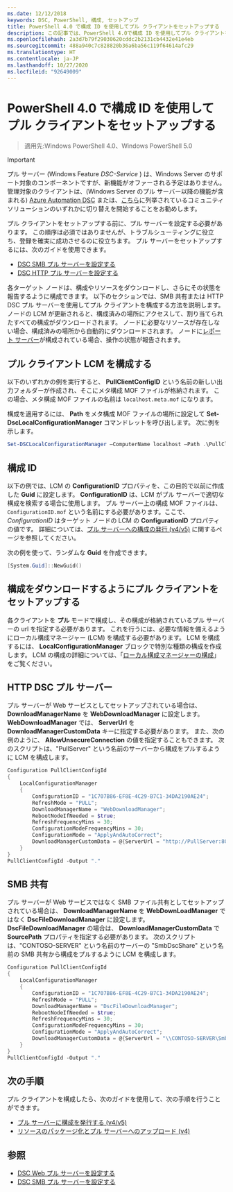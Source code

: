 ```yaml
---
ms.date: 12/12/2018
keywords: DSC, PowerShell, 構成, セットアップ
title: PowerShell 4.0 で構成 ID を使用してプル クライアントをセットアップする
description: この記事では、PowerShell 4.0で構成 ID を使用してプル クライアントをセットアップする方法について説明します
ms.openlocfilehash: 2a3d7b79f29030620cddc2b2131cb4432e41e4eb
ms.sourcegitcommit: 488a940c7c828820b36a6ba56c119f64614afc29
ms.translationtype: HT
ms.contentlocale: ja-JP
ms.lasthandoff: 10/27/2020
ms.locfileid: "92649009"
---
```

# <a name="set-up-a-pull-client-using-configuration-ids-in-powershell-40"></a>PowerShell 4.0 で構成 ID を使用してプル クライアントをセットアップする

>適用先:Windows PowerShell 4.0、Windows PowerShell 5.0

> [!IMPORTANT]
> プル サーバー (Windows Feature *DSC-Service* ) は、Windows Server のサポート対象のコンポーネントですが、新機能がオファーされる予定はありません。 管理対象のクライアントは、(Windows Server のプル サーバー以降の機能が含まれる) [Azure Automation DSC](/azure/automation/automation-dsc-getting-started) または、[こちら](pullserver.md#community-solutions-for-pull-service)に列挙されているコミュニティ ソリューションのいずれかに切り替えを開始することをお勧めします。

プル クライアントをセットアップする前に、プル サーバーを設定する必要があります。 この順序は必須ではありませんが、トラブルシューティングに役立ち、登録を確実に成功させるのに役立ちます。 プル サーバーをセットアップするには、次のガイドを使用できます。

- [DSC SMB プル サーバーを設定する](pullServerSmb.md)
- [DSC HTTP プル サーバーを設定する](pullServer.md)

各ターゲット ノードは、構成やリソースをダウンロードし、さらにその状態を報告するように構成できます。 以下のセクションでは、SMB 共有または HTTP DSC プル サーバーを使用してプル クライアントを構成する方法を説明します。 ノードの LCM が更新されると、構成済みの場所にアクセスして、割り当てられたすべての構成がダウンロードされます。 ノードに必要なリソースが存在しない場合、構成済みの場所から自動的にダウンロードされます。 ノードに[レポート サーバー](reportServer.md)が構成されている場合、操作の状態が報告されます。

## <a name="configure-the-pull-client-lcm"></a>プル クライアント LCM を構成する

以下のいずれかの例を実行すると、 **PullClientConfigID** という名前の新しい出力フォルダーが作成され、そこにメタ構成 MOF ファイルが格納されます。 この場合、メタ構成 MOF ファイルの名前は `localhost.meta.mof` になります。

構成を適用するには、 **Path** をメタ構成 MOF ファイルの場所に設定して **Set-DscLocalConfigurationManager** コマンドレットを呼び出します。 次に例を示します。

```powershell
Set-DSCLocalConfigurationManager –ComputerName localhost –Path .\PullClientConfigId –Verbose.
```

## <a name="configuration-id"></a>構成 ID

以下の例では、LCM の **ConfigurationID** プロパティを、この目的で以前に作成した **Guid** に設定します。 **ConfigurationID** は、LCM がプル サーバーで適切な構成を検索する場合に使用します。 プル サーバー上の構成 MOF ファイルは、`ConfigurationID.mof` という名前にする必要があります。ここで、 *ConfigurationID* はターゲット ノードの LCM の **ConfigurationID** プロパティの値です。 詳細については、[プル サーバーへの構成の発行 (v4/v5)](publishConfigs.md) に関するページを参照してください。

次の例を使って、ランダムな **Guid** を作成できます。

```powershell
[System.Guid]::NewGuid()
```

## <a name="set-up-a-pull-client-to-download-configurations"></a>構成をダウンロードするようにプル クライアントをセットアップする

各クライアントを **プル** モードで構成し、その構成が格納されているプル サーバーの url を指定する必要があります。 これを行うには、必要な情報を備えるようにローカル構成マネージャー (LCM) を構成する必要があります。 LCM を構成するには、 **LocalConfigurationManager** ブロックで特別な種類の構成を作成します。 LCM の構成の詳細については、「[ローカル構成マネージャーの構成](../managing-nodes/metaConfig4.md)」をご覧ください。

## <a name="http-dsc-pull-server"></a>HTTP DSC プル サーバー

プル サーバーが Web サービスとしてセットアップされている場合は、 **DownloadManagerName** を **WebDownloadManager** に設定します。 **WebDownloadManager** では、 **ServerUrl** を **DownloadManagerCustomData** キーに指定する必要があります。 また、次の例のように、 **AllowUnsecureConnection** の値を指定することもできます。 次のスクリプトは、"PullServer" という名前のサーバーから構成をプルするように LCM を構成します。

```powershell
Configuration PullClientConfigId
{
    LocalConfigurationManager
    {
        ConfigurationID = "1C707B86-EF8E-4C29-B7C1-34DA2190AE24";
        RefreshMode = "PULL";
        DownloadManagerName = "WebDownloadManager";
        RebootNodeIfNeeded = $true;
        RefreshFrequencyMins = 30;
        ConfigurationModeFrequencyMins = 30;
        ConfigurationMode = "ApplyAndAutoCorrect";
        DownloadManagerCustomData = @{ServerUrl = "http://PullServer:8080/PSDSCPullServer/PSDSCPullServer.svc"; AllowUnsecureConnection = "TRUE"}
    }
}
PullClientConfigId -Output "."
```

## <a name="smb-share"></a>SMB 共有

プル サーバーが Web サービスではなく SMB ファイル共有としてセットアップされている場合は、 **DownloadManagerName** を **WebDownLoadManager** ではなく **DscFileDownloadManager** に設定します。 **DscFileDownloadManager** の場合は、 **DownloadManagerCustomData** で **SourcePath** プロパティを指定する必要があります。 次のスクリプトは、"CONTOSO-SERVER" という名前のサーバーの "SmbDscShare" という名前の SMB 共有から構成をプルするように LCM を構成します。

```powershell
Configuration PullClientConfigId
{
    LocalConfigurationManager
    {
        ConfigurationID = "1C707B86-EF8E-4C29-B7C1-34DA2190AE24";
        RefreshMode = "PULL";
        DownloadManagerName = "DscFileDownloadManager";
        RebootNodeIfNeeded = $true;
        RefreshFrequencyMins = 30;
        ConfigurationModeFrequencyMins = 30;
        ConfigurationMode = "ApplyAndAutoCorrect";
        DownloadManagerCustomData = @{ServerUrl = "\\CONTOSO-SERVER\SmbDscShare"}
    }
}
PullClientConfigId -Output "."
```

## <a name="next-steps"></a>次の手順

プル クライアントを構成したら、次のガイドを使用して、次の手順を行うことができます。

- [プル サーバーに構成を発行する (v4/v5)](publishConfigs.md)
- [リソースのパッケージ化とプル サーバーへのアップロード (v4)](package-upload-resources.md)

## <a name="see-also"></a>参照

- [DSC Web プル サーバーを設定する](pullServer.md)
- [DSC SMB プル サーバーを設定する](pullServerSMB.md)
